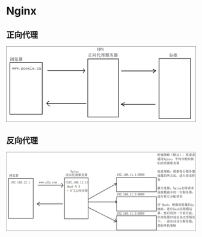 # Nginx



## 正向代理

![image-20211210162447784](README.assets/image-20211210162447784.png)

## 反向代理

![image-20211210162537191](README.assets/image-20211210162537191.png)





